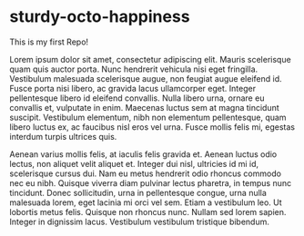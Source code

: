 # sturdy-octo-happiness
This is my first Repo!


Lorem ipsum dolor sit amet, consectetur adipiscing elit. Mauris scelerisque quam quis auctor porta. Nunc hendrerit vehicula nisi eget fringilla. Vestibulum malesuada scelerisque augue, non feugiat augue eleifend id. Fusce porta nisi libero, ac gravida lacus ullamcorper eget. Integer pellentesque libero id eleifend convallis. Nulla libero urna, ornare eu convallis et, vulputate in enim. Maecenas luctus sem at magna tincidunt suscipit. Vestibulum elementum, nibh non elementum pellentesque, quam libero luctus ex, ac faucibus nisl eros vel urna. Fusce mollis felis mi, egestas interdum turpis ultrices quis.

Aenean varius mollis felis, at iaculis felis gravida et. Aenean luctus odio lectus, non aliquet velit aliquet et. Integer dui nisl, ultricies id mi id, scelerisque cursus dui. Nam eu metus hendrerit odio rhoncus commodo nec eu nibh. Quisque viverra diam pulvinar lectus pharetra, in tempus nunc tincidunt. Donec sollicitudin, urna in pellentesque congue, urna nulla malesuada lorem, eget lacinia mi orci vel sem. Etiam a vestibulum leo. Ut lobortis metus felis. Quisque non rhoncus nunc. Nullam sed lorem sapien. Integer in dignissim lacus. Vestibulum vestibulum tristique bibendum.
